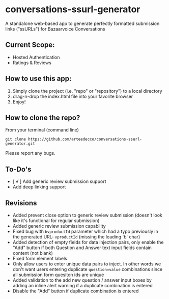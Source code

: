 # conversations-ssurl-generator
A standalone web-based app to generate perfectly formatted submission links ("ssURLs") for Bazaarvoice Conversations

## Current Scope:
- Hosted Authentication
- Ratings & Reviews

## How to use this app:
1. Simply clone the project (i.e. "repo" or "repository") to a local directory
2. drag-n-drop the index.html file into your favorite browser
3. Enjoy!

## How to clone the repo?
From your terminal (command line)
```
git clone https://github.com/arteedecco/conversations-ssurl-generator.git
```

Please report any bugs.

## To-Do's
- [ √ ] Add generic review submission support
- Add deep linking support

## Revisions
- Added prevent close option to generic review submission (doesn't look like it's functional for regular submission)
- Added generic review submission capability
- Fixed bug with `bvproductId` parameter which had a typo previously in the generated URL: `vproductId` (missing the leading 'b' char)
- Added detection of empty fields for data injection pairs, only enable the "Add" button if both Question and Answer text input fields contain content (not blank)
- Fixed form element labels
- Only allow users to enter unique data pairs to inject. In other words we don't want users entering duplicate `question=value` combinations since all submission form quesiton ids are unique
- Added validation to the add new question / answer input boxes by adding an inline alert warning if a duplicate combination is entered
- Disable the "Add" button if duplicate combination is entered

